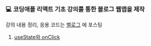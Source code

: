 ### 💻 코딩애플 리액트 기초 강의를 통한 블로그 웹앱을 제작

강의 내용 정리, 응용 코드는 [벨로그](https://velog.io/@e_ong) 에 포스팅
1. [useState와 onClick](https://velog.io/@e_ong/%EB%A6%AC%EC%95%A1%ED%8A%B8-%EB%B8%94%EB%A1%9C%EA%B7%B8-%EB%A7%8C%EB%93%A4%EA%B8%B0-useState%EC%99%80-onClick)

